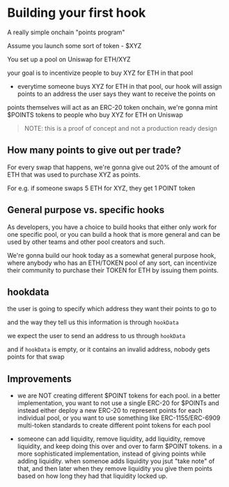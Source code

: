 # Building your first hook

A really simple onchain "points program"

Assume you launch some sort of token - $XYZ

You set up a pool on Uniswap for ETH/XYZ

your goal is to incentivize people to buy XYZ for ETH in that pool

- everytime someone buys XYZ for ETH in that pool, our hook will assign points to an address the user says they want to receive the points on

points themselves will act as an ERC-20 token onchain, we're gonna mint $POINTS tokens to people who buy XYZ for ETH on Uniswap

> NOTE: this is a proof of concept and not a production ready design

## How many points to give out per trade?

For every swap that happens, we're gonna give out 20% of the amount of ETH that was used to purchase XYZ as points.

For e.g. if someone swaps 5 ETH for XYZ, they get 1 POINT token

## General purpose vs. specific hooks

As developers, you have a choice to build hooks that either only work for one specific pool, or you can build a hook that is more general and can be used by other teams and other pool creators and such.

We're gonna build our hook today as a somewhat general purpose hook, where anybody who has an ETH/TOKEN pool of any sort, can incentivize their community to purchase their TOKEN for ETH by issuing them points.

## hookdata

the user is going to specify which address they want their points to go to

and the way they tell us this information is through `hookData`

we expect the user to send an address to us through `hookData`

and if `hookData` is empty, or it contains an invalid address, nobody gets points for that swap

## Improvements

- we are NOT creating different $POINT tokens for each pool. in a better implementation, you want to not use a single ERC-20 for $POINTs and instead either deploy a new ERC-20 to represent points for each individual pool, or you want to use something like ERC-1155/ERC-6909 multi-token standards to create different point tokens for each pool

- someone can add liquidity, remove liquidity, add liquidity, remove liquidity, and keep doing this over and over to farm $POINT tokens. in a more sophisticated implementation, instead of giving points while adding liquidity. when somenoe adds liquidity you jsut "take note" of that, and then later when they remove liquidity you give them points based on how long they had that liquidity locked up.
